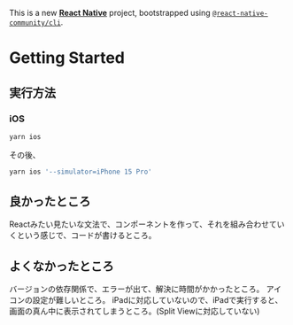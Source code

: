 This is a new [**React Native**](https://reactnative.dev) project, bootstrapped using [`@react-native-community/cli`](https://github.com/react-native-community/cli).

# Getting Started

## 実行方法

### iOS

```sh
yarn ios
```

その後、

```sh
yarn ios '--simulator=iPhone 15 Pro'
```

## 良かったところ

Reactみたい見たいな文法で、コンポーネントを作って、それを組み合わせていくという感じで、コードが書けるところ。

## よくなかったところ

バージョンの依存関係で、エラーが出て、解決に時間がかかったところ。
アイコンの設定が難しいところ。
iPadに対応していないので、iPadで実行すると、画面の真ん中に表示されてしまうところ。(Split Viewに対応していない)
